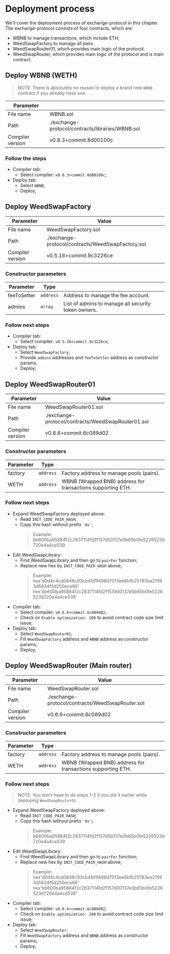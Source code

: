 # Deployment process

We'll cover the deployment process of exchange-protocol in this chapter.
The exchange-protocol consists of four contracts, which are:

- WBNB to manage transactions, which include ETH;
- WeedSwapFactory to manage all pairs.
- WeedSwapRouter01, which provides main logic of the protocol.
- WeedSwapRouter, which provides main logic of the protocol and is main contract.

## Deploy **WBNB** (WETH)

> NOTE: There is absolutely no reason to deploy a brand new `WBNB` contract if you already have one.

| Parameter        |                                                  |
| ---------------- | ------------------------------------------------ |
| File name        | WBNB.sol                                         |
| Path             | ./exchange-protocol/contracts/libraries/WBNB.sol |
| Compiler version | v0.8.3+commit.8d00100c                           |

### Follow the steps

- Compiler tab:
  - Select compiler: `v0.8.3+commit.8d00100c`;
- Deploy tab:
  - Select `WBNB`;
  - Deploy;

## Deploy **WeedSwapFactory**

| Parameter        | Value                                           |
| ---------------- | ----------------------------------------------- |
| File name        | WeedSwapFactory.sol                               |
| Path             | ./exchange-protocol/contracts/WeedSwapFactory.sol |
| Compiler version | v0.5.16+commit.9c3226ce                         |

### Constructor parameters

| Parameter   | Type      |                                                     |
| ----------- | --------- | --------------------------------------------------- |
| feeToSetter | `address` | Address to manage the fee account.                  |
| admins      | `array`   | List of admins to manage all security token owners. |

### Follow next steps

- Compiler tab:
  - Select compiler: `v0.5.16+commit.9c3226ce`;
- Deploy tab:
  - Select `WeedSwapFactory`;
  - Provide `admins` addresses and `feeToSetter` address as constructor params;
  - Deploy;

## Deploy **WeedSwapRouter01**

| Parameter        | Value                                            |
| ---------------- | ------------------------------------------------ |
| File name        | WeedSwapRouter01.sol                               |
| Path             | ./exchange-protocol/contracts/WeedSwapRouter01.sol |
| Compiler version | v0.6.6+commit.6c089d02                           |

### Constructor parameters

| Parameter | Type      |                                                             |
| --------- | --------- | ----------------------------------------------------------- |
| factory   | `address` | Factory address to manage pools (pairs).                    |
| WETH      | `address` | WBNB (Wrapped BNB) address for transactions supporting ETH. |

### Follow next steps

- Expand WeedSwapFactory deployed above:
  - Read `INIT_CODE_PAIR_HASH`;
  - Copy this hash without prefix `'0x'`;
    > Example: bb600ba95884f2c2837114fd2f157d00137e0b65b0fe5226523d720e4a4ce539
- Edit WeedSwapLibrary:
  - Find WeedSwapLibrary and then go to `pairFor` function;
  - Replace new hex by `INIT_CODE_PAIR_HASH` above;
    > Example: hex'd0d4c4cd0848c93cb4fd1f498d7013ee6bfb25783ea21593d5834f5d250ece66' hex'bb600ba95884f2c2837114fd2f157d00137e0b65b0fe5226523d720e4a4ce539'
- Compiler tab:
  - Select compiler: `v0.6.6+commit.6c089d02`;
  - Check on `Enable optimization: 200` to avoid contract code size limit issue;
- Deploy tab:
  - Select `WeedSwapRouter01`;
  - Fill `WeedSwapFactory` address and `WBNB` address as constructor params;
  - Deploy;

## Deploy **WeedSwapRouter** (Main router)

| Parameter        | Value                                          |
| ---------------- | ---------------------------------------------- |
| File name        | WeedSwapRouter.sol                               |
| Path             | ./exchange-protocol/contracts/WeedSwapRouter.sol |
| Compiler version | v0.6.6+commit.6c089d02                         |

### Constructor parameters

| Parameter | Type      |                                                             |
| --------- | --------- | ----------------------------------------------------------- |
| factory   | `address` | Factory address to manage pools (pairs).                    |
| WETH      | `address` | WBNB (Wrapped BNB) address for transactions supporting ETH. |

### Follow next steps

> NOTE: You don't have to do steps 1-2 if you did it earlier while deploying `WeedSwapRouter01`.

- Expand WeedSwapFactory deployed above:
  - Read `INIT_CODE_PAIR_HASH`;
  - Copy this hash without prefix `'0x'`;
    > Example: bb600ba95884f2c2837114fd2f157d00137e0b65b0fe5226523d720e4a4ce539
- Edit WeedSwapLibrary:
  - Find WeedSwapLibrary and then go to `pairFor` function;
  - Replace new hex by `INIT_CODE_PAIR_HASH` above;
    > Example: hex'd0d4c4cd0848c93cb4fd1f498d7013ee6bfb25783ea21593d5834f5d250ece66' hex'bb600ba95884f2c2837114fd2f157d00137e0b65b0fe5226523d720e4a4ce539'
- Compiler tab:
  - Select compiler: `v0.6.6+commit.6c089d02`;
  - Check on `Enable optimization: 200` to avoid contract code size limit issue;
- Deploy tab:
  - Select `WeedSwapRouter`;
  - Fill `WeedSwapFactory` address and `WBNB` address as constructor params;
  - Deploy;
